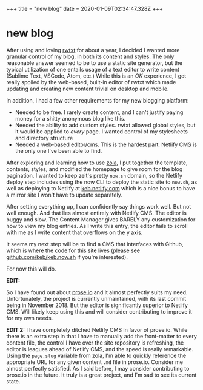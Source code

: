 +++
title = "new blog"
date = 2020-01-09T02:34:47.328Z
+++
# new blog

After using and loving [rwtxt](https://rwtxt.com) for about a year, I decided I wanted more granular control of my blog, in both its content and styles. The only reasonable answer seemed to be to use a static site generator, but the typical utilization of one entails usage of a text editor to write content (Sublime Text, VSCode, Atom, etc.) While this is an *OK* experience, I got really spoiled by the web-based, built-in editor of rwtxt which made updating and creating new content trivial on desktop and mobile.

In addition, I had a few other requirements for my new blogging platform:
* Needed to be free. I rarely create content, and I can't justify paying money for a shitty anonymous blog like this.
* Needed the ability to add custom styles. rwtxt allowed global styles, but it would be applied to *every* page. I wanted control of my stylesheets and directory structure
* Needed a web-based editor/cms. This is the hardest part. Netlify CMS is the only one I've been able to find.

After exploring and learning how to use [zola](https://getzola.org), I put together the template, contents, styles, and modified the homepage to give room for the blog pagination. I wanted to keep zeit's pretty `now.sh` domain, so the Netlify deploy step includes using the now CLI to deploy the static site to `now.sh`, as well as deploying to Netlify at [keb.netlify.com](https://keb.netlify.com) which is a nice bonus to have a mirror site I won't have to update separately.

After setting everything up, I can confidently say things work well. But not well enough. And that lies almost entirely with Netlify CMS. The editor is buggy and slow. The Content Manager gives BARELY any customization for how to view my blog entries. As I write this entry, the editor fails to scroll with me as I write content that overflows on the y axis.

It seems my next step will be to find a CMS that interfaces with Github, which is where the code for this site lives (please see [github.com/keb/keb.now.sh](https://github.com/keb/keb.now.sh) if you're interested).

For now this will do.

**EDIT:**

So I have found out about [prose.io](https://prose.io) and it almost perfectly suits my need. Unfortunately, the project is currently unmaintained, with its last commit being in November 2018. But the editor is significantly superior to Netlify CMS. Will likely keep using this and will consider contributing to improve it for my own needs.

**EDIT 2:**
I have completely ditched Netlify CMS in favor of prose.io. While there is an extra step in that I have to manually add the front-matter to every content file, the control I have over the site repository is refreshing, the editor is leagues ahead of Netlify CMS, and the speed is really remarkable. Using the `page.slug` variable from zola, I'm able to quickly reference the appropriate URL for any given content `.md` file in prose.io. Consider me almost perfectly satisfied. As I said before, I may consider contributing to prose.io in the future. It truly is a great project, and I'm sad to see its current state.
